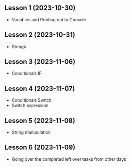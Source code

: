 ## Lesson 1 (2023-10-30)

- Variables and Printing out to Console

## Lesson 2 (2023-10-31)

- Strings

## Lesson 3 (2023-11-06)

- Conditionals IF

## Lesson 4 (2023-11-07)

- Conditionals Switch
- Switch expression

## Lesson 5 (2023-11-08)

- String manipulation

## Lesson 6 (2023-11-09)

- Going over the completed left over tasks from other days